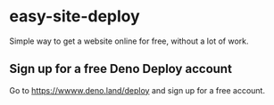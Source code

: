 # easy-site-deploy
Simple way to get a website online for free, without a lot of work. 


## Sign up for a free Deno Deploy account
Go to https://wwww.deno.land/deploy and sign up for a free account.

## 
